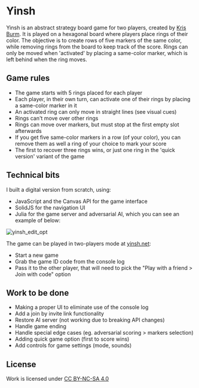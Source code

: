 # Yinsh

Yinsh is an abstract strategy board game for two players, created by [Kris Burm](https://en.wikipedia.org/wiki/Kris_Burm). It is played on a hexagonal board where players place rings of their color. The objective is to create rows of five markers of the same color, while removing rings from the board to keep track of the score. Rings can only be moved when 'activated' by placing a same-color marker, which is left behind when the ring moves. 

## Game rules
- The game starts with 5 rings placed for each player
- Each player, in their own turn, can activate one of their rings by placing a same-color marker in it
- An activated ring can only move in straight lines (see visual cues)
- Rings can't move over other rings
- Rings can move over markers, but must stop at the first empty slot afterwards
- If you get five same-color markers in a row (of your color), you can remove them as well a ring of your choice to mark your score
- The first to recover three rings wins, or just one ring in the 'quick version' variant of the game

## Technical bits
I built a digital version from scratch, using:
- JavaScript and the Canvas API for the game interface
- SolidJS for the navigation UI
- Julia for the game server and adversarial AI, which you can see an example of below:


![yinsh_edit_opt](https://github.com/danvinci/yinsh/assets/15657499/20dca6f6-c764-47a3-ac8b-8ababccaefd8)


The game can be played in two-players mode at [yinsh.net](https://yinsh.net/): 
- Start a new game
- Grab the game ID code from the console log
- Pass it to the other player, that will need to pick the "Play with a friend > Join with code" option

## Work to be done
- Making a proper UI to eliminate use of the console log
- Add a join by invite link functionality
- Restore AI server (not working due to breaking API changes)
- Handle game ending
- Handle special edge cases (eg. adversarial scoring > markers selection)
- Adding quick game option (first to score wins)
- Add controls for game settings (mode, sounds)

## License
Work is licensed under [CC BY-NC-SA 4.0](https://creativecommons.org/licenses/by-nc-sa/4.0/)
